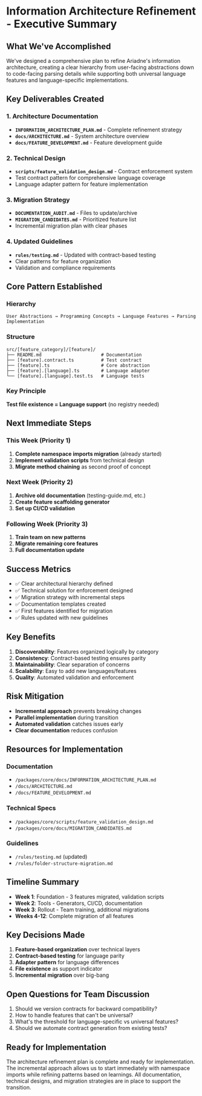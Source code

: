 # Information Architecture Refinement - Executive Summary

## What We've Accomplished

We've designed a comprehensive plan to refine Ariadne's information architecture, creating a clear hierarchy from user-facing abstractions down to code-facing parsing details while supporting both universal language features and language-specific implementations.

## Key Deliverables Created

### 1. Architecture Documentation
- **`INFORMATION_ARCHITECTURE_PLAN.md`** - Complete refinement strategy
- **`docs/ARCHITECTURE.md`** - System architecture overview
- **`docs/FEATURE_DEVELOPMENT.md`** - Feature development guide

### 2. Technical Design
- **`scripts/feature_validation_design.md`** - Contract enforcement system
- Test contract pattern for comprehensive language coverage
- Language adapter pattern for feature implementation

### 3. Migration Strategy
- **`DOCUMENTATION_AUDIT.md`** - Files to update/archive
- **`MIGRATION_CANDIDATES.md`** - Prioritized feature list
- Incremental migration plan with clear phases

### 4. Updated Guidelines
- **`rules/testing.md`** - Updated with contract-based testing
- Clear patterns for feature organization
- Validation and compliance requirements

## Core Pattern Established

### Hierarchy
```
User Abstractions → Programming Concepts → Language Features → Parsing Implementation
```

### Structure
```
src/[feature_category]/[feature]/
├── README.md                      # Documentation
├── [feature].contract.ts          # Test contract
├── [feature].ts                   # Core abstraction
├── [feature].[language].ts        # Language adapter
└── [feature].[language].test.ts   # Language tests
```

### Key Principle
**Test file existence = Language support** (no registry needed)

## Next Immediate Steps

### This Week (Priority 1)
1. **Complete namespace imports migration** (already started)
2. **Implement validation scripts** from technical design
3. **Migrate method chaining** as second proof of concept

### Next Week (Priority 2)
1. **Archive old documentation** (testing-guide.md, etc.)
2. **Create feature scaffolding generator**
3. **Set up CI/CD validation**

### Following Week (Priority 3)
1. **Train team on new patterns**
2. **Migrate remaining core features**
3. **Full documentation update**

## Success Metrics

- ✅ Clear architectural hierarchy defined
- ✅ Technical solution for enforcement designed
- ✅ Migration strategy with incremental steps
- ✅ Documentation templates created
- ✅ First features identified for migration
- ✅ Rules updated with new guidelines

## Key Benefits

1. **Discoverability**: Features organized logically by category
2. **Consistency**: Contract-based testing ensures parity
3. **Maintainability**: Clear separation of concerns
4. **Scalability**: Easy to add new languages/features
5. **Quality**: Automated validation and enforcement

## Risk Mitigation

- **Incremental approach** prevents breaking changes
- **Parallel implementation** during transition
- **Automated validation** catches issues early
- **Clear documentation** reduces confusion

## Resources for Implementation

### Documentation
- `/packages/core/docs/INFORMATION_ARCHITECTURE_PLAN.md`
- `/docs/ARCHITECTURE.md`
- `/docs/FEATURE_DEVELOPMENT.md`

### Technical Specs
- `/packages/core/scripts/feature_validation_design.md`
- `/packages/core/docs/MIGRATION_CANDIDATES.md`

### Guidelines
- `/rules/testing.md` (updated)
- `/rules/folder-structure-migration.md`

## Timeline Summary

- **Week 1**: Foundation - 3 features migrated, validation scripts
- **Week 2**: Tools - Generators, CI/CD, documentation
- **Week 3**: Rollout - Team training, additional migrations
- **Weeks 4-12**: Complete migration of all features

## Key Decisions Made

1. **Feature-based organization** over technical layers
2. **Contract-based testing** for language parity
3. **Adapter pattern** for language differences
4. **File existence** as support indicator
5. **Incremental migration** over big-bang

## Open Questions for Team Discussion

1. Should we version contracts for backward compatibility?
2. How to handle features that can't be universal?
3. What's the threshold for language-specific vs universal features?
4. Should we automate contract generation from existing tests?

## Ready for Implementation

The architecture refinement plan is complete and ready for implementation. The incremental approach allows us to start immediately with namespace imports while refining patterns based on learnings. All documentation, technical designs, and migration strategies are in place to support the transition.